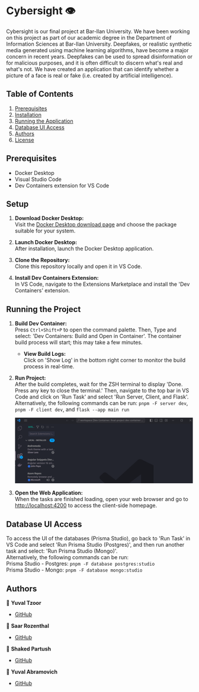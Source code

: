 
# Cybersight 👁️

Cybersight is our final project at Bar-Ilan University. We have been  working on this project as part of our academic degree in the Department of Information Sciences at Bar-Ilan University.
Deepfakes, or realistic synthetic media generated using machine learning algorithms, have become a major concern in recent years. Deepfakes can be used to spread disinformation or for malicious purposes, and it is often difficult to discern what's real and what's not. We have created an application that can identify whether a picture of a face is real or fake (i.e. created by artificial intelligence).


## Table of Contents

1. [Prerequisites](#prerequisites)
2. [Installation](#installation)
3. [Running the Application](#running-the-application)
4. [Database UI Access](#database-ui-access)
5. [Authors](#authors)
6. [License](#license)

## Prerequisites

- Docker Desktop
- Visual Studio Code
- Dev Containers extension for VS Code

## Setup

1. **Download Docker Desktop:**  
   Visit the [Docker Desktop download page](https://www.docker.com/products/docker-desktop/#) and choose the package suitable for your system.

2. **Launch Docker Desktop:**  
   After installation, launch the Docker Desktop application.

3. **Clone the Repository:**  
   Clone this repository locally and open it in VS Code.

4. **Install Dev Containers Extension:**  
   In VS Code, navigate to the Extensions Marketplace and install the 'Dev Containers' extension.

## Running the Project

1. **Build Dev Container:**  
   Press `Ctrl+Shift+P` to open the command palette. Then, Type and select: 'Dev Containers: Build and Open in Container'. The container build process will start; this may take a few minutes.

    - **View Build Logs:**  
      Click on 'Show Log' in the bottom right corner to monitor the build process in real-time.

2. **Run Project:**  
   After the build completes, wait for the ZSH terminal to display 'Done. Press any key to close the terminal.' Then, navigate to the top bar in VS Code and click on 'Run Task' and select 'Run Server, Client, and Flask'. <br />
   Alternatively, the following commands can be run: `pnpm -F server dev`, `pnpm -F client dev`, and `flask --app main run`
   
   ![Example GIF](./run_tasks.gif)

4. **Open the Web Application:**  
   When the tasks are finished loading, open your web browser and go to [http://localhost:4200](http://localhost:4200) to access the client-side homepage.

## Database UI Access

To access the UI of the databases (Prisma Studio), go back to 'Run Task' in VS Code and select 'Run Prisma Studio (Postgres)', and then run another task and select: 'Run Prisma Studio (Mongo)'. <br />
Alternatively, the following commands can be run: <br />
Prisma Studio - Postgres: `pnpm -F database postgres:studio`<br />
Prisma Studio - Mongo: `pnpm -F database mongo:studio`

## Authors

👤 **Yuval Tzoor**  
- [GitHub](https://github.com/YuvalTzoor)

👤 **Saar Rozenthal**  
- [GitHub](https://github.com/SaarRoz)

👤 **Shaked Partush**  
- [GitHub](https://github.com/shak4560)

👤 **Yuval Abramovich**  
- [GitHub](https://github.com/Yuvalabra)

